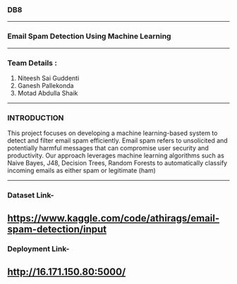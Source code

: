 ### DB8
-----------------------------------------------------------------------------------------------------
### Email Spam Detection Using Machine Learning
------------------------------------------------------------------------------------------------------
### Team Details :
1. Niteesh Sai Guddenti
2. Ganesh Pallekonda
3. Motad Abdulla Shaik
------------------------------------------------------------------------------------------------------  
### INTRODUCTION
 This project focuses on developing a machine learning-based system to detect and filter email spam efficiently. Email spam refers to unsolicited and potentially harmful messages that can compromise user security and productivity. Our approach leverages machine learning algorithms such as Naive Bayes, J48, Decision Trees, Random Forests to automatically classify incoming emails as either spam or legitimate (ham)
 
------------------------------------------------------------------------------------------------------
### Dataset Link- 
https://www.kaggle.com/code/athirags/email-spam-detection/input 
------------------------------------------------------------------------------------------------------
### Deployment Link-
http://16.171.150.80:5000/ 
-------------------------------------------------------------------------------------------------------




